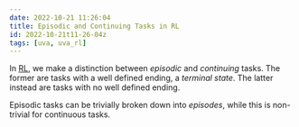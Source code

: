 ```yaml
---
date: 2022-10-21 11:26:04
title: Episodic and Continuing Tasks in RL
id: 2022-10-21t11-26-04z
tags: [uva, uva_rl]
---
```


In [RL](./2022-10-20t15-15-55z.md), we make a distinction between _episodic_ and
_continuing_ tasks. The former are tasks with a well defined ending, a _terminal
state_. The latter instead are tasks with no well defined ending.

Episodic tasks can be trivially broken down into _episodes_, while this is
non-trivial for continuous tasks.
